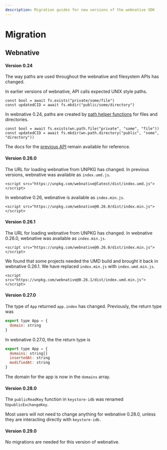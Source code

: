 ```yaml
---
description: Migration guides for new versions of the webnative SDK
---
```


# Migration

## Webnative

#### Version 0.24

The way paths are used throughout the webnative and filesystem APIs has changed.

In earlier versions of webnative, API calls expected UNIX style paths.

```
const bool = await fs.exists("private/some/file")
const updatedCID = await fs.mkdir("public/some/directory")
```

In webnative 0.24, paths are created by [path helper functions](./#paths) for files and directories.

```
const bool = await fs.exists(wn.path.file("private", "some", "file"))
const updatedCID = await fs.mkdir(wn.path.directory("public", "some", "directory"))
```

The docs for the [previous API](https://guide.fission.codes/v/en-2.9.0-0.23/developers/webnative) remain available for reference.

#### Version 0.26.0

The URL for loading webnative from UNPKG has changed. In previous versions, webnative was available as `index.umd.js`.

```markup
<script src="https://unpkg.com/webnative@latest/dist/index.umd.js"></script>
```

In webnative 0.26, webnative is available as `index.min.js`.

```markup
<script src="https://unpkg.com/webnative@0.26.0/dist/index.min.js"></script>
```

#### Version 0.26.1

The URL for loading webnative from UNPKG has changed. In webnative 0.26.0, webnative was available as `index.min.js`.

```markup
<script src="https://unpkg.com/webnative@0.26.0/dist/index.min.js"></script>
```

We found that some projects needed the UMD build and brought it back in webnative 0.26.1. We have replaced `index.min.js` with `index.umd.min.js`.

```markup
<script src="https://unpkg.com/webnative@0.26.1/dist/index.umd.min.js"></script>
```

#### Version 0.27.0

The type of `App` returned `app.index` has changed. Previously, the return type was

```javascript
export type App = {
  domain: string
}
```

In webnative 0.27.0, the the return type is

```javascript
export type App = {
  domains: string[]
  insertedAt: string
  modifiedAt: string
}
```

The domain for the app is now in the `domains` array.

#### Version 0.28.0

The `publicReadKey` function in `keystore-idb` was renamed to`publicExchangeKey`.

Most users will not need to change anything for webnative 0.28.0, unless they are interacting directly with `keystore-idb.`

#### Version 0.29.0

No migrations are needed for this version of webnative.
